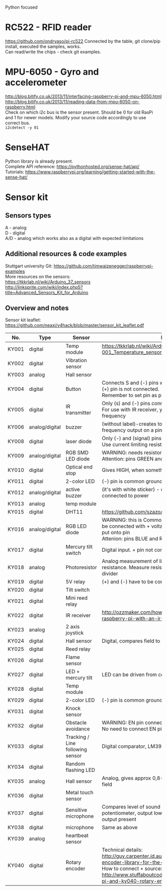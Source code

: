 Python focused

# RC522 - RFID reader
https://github.com/ondryaso/pi-rc522
Connected by the table, git clone/pip install, executed the samples, works.<BR>
Can read/write the chips - check git examples.

# MPU-6050 - Gyro and accelerometer
http://blog.bitify.co.uk/2013/11/interfacing-raspberry-pi-and-mpu-6050.html <BR>
http://blog.bitify.co.uk/2013/11/reading-data-from-mpu-6050-on-raspberry.html <BR>
Check on which i2c bus is the sensor present. Should be 0 for old RasPi and 1 for newer models. 
Modify your source code accordingly to use correct bus.<BR>
`i2cdetect -y 01`

# SenseHAT
Python library is already present.<BR>
Complete API reference: https://pythonhosted.org/sense-hat/api/ <BR>
Tutorials: https://www.raspberrypi.org/learning/getting-started-with-the-sense-hat/

# Sensor kit
## Sensors types
A - analog<BR>
D - digital<BR>
A/D - analog which works also as a digital with expected limitations<BR>

## Additional resources & code examples
Stuttgart university Git: https://github.com/timwaizenegger/raspberrypi-examples  <BR>
More resources on the sensors: <BR>
https://tkkrlab.nl/wiki/Arduino_37_sensors <BR>
http://linksprite.com/wiki/index.php5?title=Advanced_Sensors_Kit_for_Arduino <BR>

## Overview and notes
Sensor kit leaflet: https://github.com/neaxi/v4hack/blob/master/sensor_kit_leaflet.pdf

| No. | Type | Sensor | Notes
| --- | --- | --- | ----
| KY001| digital| Temp module| https://tkkrlab.nl/wiki/Arduino_KY-001_Temperature_sensor_module
| KY002| digital| Vibration sensor| 
| KY003| analog| Hall sensor| 
| KY004| digital| Button| Connects S and (-) pins when pressed. <BR> (+) pin is not connected. <BR> Remember to set pin as pull-up.
| KY005| digital| IR transmitter| Only (s) and (-) pins connected. Use resistor! <BR> For use with IR receiver, you have to generate proper frequency
| KY006| analog/digital| buzzer| (without label)-creates tones, you have to create frequency output on a pin
| KY008| digital| laser diode| Only (-) and (signal) pins connected.  <BR> Use current limiting resistor!
| KY009| analog/digital| RGB SMD LED diode| WARNING: needs resistors! <BR> Attention: pins GREEN and RED swapped
| KY010| digital| Optical end stop| Gives HIGH, when something blocks the light
| KY011| digital| 2-color LED| (-) pin is common ground (cathode)
| KY012| analog/digital| active buzzer| (it's with white sticker) - creates sound when connected to power
| KY013| analog| temp module| 
| KY015| digital| DHT11| https://github.com/szazo/DHT11_Python
| KY016| analog/digital| RGB LED diode| WARNING: this is Common Anode diode, so pin (-) is to be connected with + voltage, diode is lit when LOW is put onto pin <BR> Attenion: pins BLUE and RED swapped
| KY017| digital| Mercury tilt switch| Digital input. + pin not connected
| KY018| analog| Photoresistor| Analog measurement of light intensity, changes resistance. Measure resistance and design voltage divider
| KY019| digital| 5V relay| (+) and (-) have to be connected, when S is pull up
| KY020| digital| Tilt switch| 
| KY021| digital| Mini reed relay| 
| KY022| digital| IR receiver| http://ozzmaker.com/how-to-control-the-gpio-on-a-raspberry-pi-with-an-ir-remote/
| KY023| analog| 2 axis joystick| 
| KY024| digital| Hall sensor| Digital, compares field to preset level
| KY025| digital| Reed relay| 
| KY026| digital| Flame sensor| 
| KY027| digital| LED + mercury tilt| LED can be driven from controller or by tilt of sensor.
| KY028| digital| Temp module| 
| KY029| digital| 2-color LED| (-) pin is common ground (cathode)
| KY031| digital| Knock sensor| 
| KY032| digital| Obstacle avoidance| WARNING: EN pin connected directly to GND <BR> No need to connect EN pin
| KY033| digital| Tracking / Line following sensor| Digital comparator, LM393
| KY034| digital| Random flashing LED| 
| KY035| analog| Hall sensor| Analog, gives approx 0,8-2,5 V according to magnetic field
| KY036| digital| Metal touch sensor| 
| KY037| digital| Sensitive microphone| Compares level of sound with level set by potentiometer, output low when sound is louder. Analog output present
| KY038| digital| microphone| Same as above
| KY039| analog| heartbeat sensor| 
| KY040| digital| Rotary encoder| Technical details: http://guy.carpenter.id.au/gaugette/2013/01/14/rotary-encoder-library-for-the-raspberry-pi/ <BR> How to connect + source: http://www.stuffaboutcode.com/2015/05/raspberry-pi-and-ky040-rotary-encoder.html

